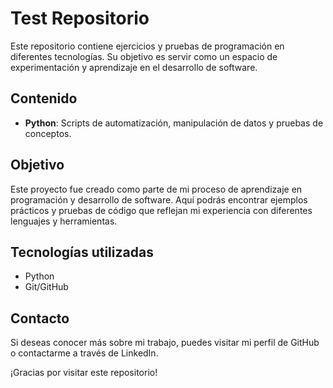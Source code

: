 # Test Repositorio

Este repositorio contiene ejercicios y pruebas de programación en diferentes tecnologías. Su objetivo es servir como un espacio de experimentación y aprendizaje en el desarrollo de software.

## Contenido

- **Python**: Scripts de automatización, manipulación de datos y pruebas de conceptos.


## Objetivo

Este proyecto fue creado como parte de mi proceso de aprendizaje en programación y desarrollo de software. Aquí podrás encontrar ejemplos prácticos y pruebas de código que reflejan mi experiencia con diferentes lenguajes y herramientas.

## Tecnologías utilizadas

- Python
- Git/GitHub

## Contacto

Si deseas conocer más sobre mi trabajo, puedes visitar mi perfil de GitHub o contactarme a través de LinkedIn.

¡Gracias por visitar este repositorio!
